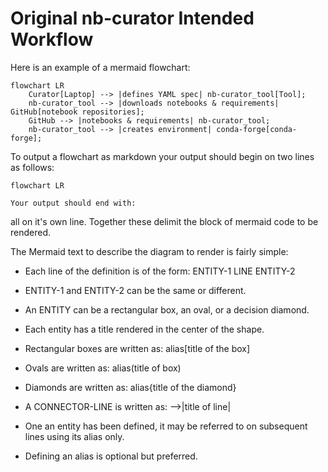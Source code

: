 # Original nb-curator Intended Workflow

Here is an example of a mermaid flowchart:

```mermaid
flowchart LR
    Curator[Laptop] --> |defines YAML spec| nb-curator_tool[Tool];
    nb-curator_tool --> |downloads notebooks & requirements| GitHub[notebook repositories];
    GitHub --> |notebooks & requirements| nb-curator_tool;
    nb-curator_tool --> |creates environment| conda-forge[conda-forge];
```

To output a flowchart as markdown your output should begin on two lines as follows:

```mermaid
flowchart LR

Your output should end with:

```

all on it's own line. Together these delimit the block of mermaid code to be rendered.

The Mermaid text to describe the diagram to render is fairly simple:

- Each line of the definition is of the form:  ENTITY-1 LINE ENTITY-2

- ENTITY-1 and ENTITY-2 can be the same or different.
- An ENTITY can be a rectangular box, an oval, or a decision diamond.
- Each entity has a title rendered in the center of the shape.
- Rectangular boxes are written as:  alias[title of the box]
- Ovals are written as: alias(title of box)
- Diamonds are written as: alias{title of the diamond}
- A CONNECTOR-LINE is written as: -->|title of line|
- One an entity has been defined,  it may be referred to on subsequent lines using its alias only.
- Defining an alias is optional but preferred.

